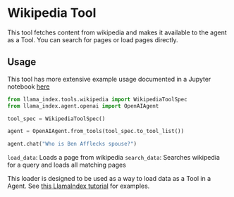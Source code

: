 # Wikipedia Tool

This tool fetches content from wikipedia and makes it available to the agent as a Tool. You can search for pages or load pages directly.

## Usage

This tool has more extensive example usage documented in a Jupyter notebook [here](https://github.com/emptycrown/llama-hub/tree/main/llama_hub/tools/notebooks/wikipedia.ipynb)

```python
from llama_index.tools.wikipedia import WikipediaToolSpec
from llama_index.agent.openai import OpenAIAgent

tool_spec = WikipediaToolSpec()

agent = OpenAIAgent.from_tools(tool_spec.to_tool_list())

agent.chat("Who is Ben Afflecks spouse?")
```

`load_data`: Loads a page from wikipedia
`search_data`: Searches wikipedia for a query and loads all matching pages

This loader is designed to be used as a way to load data as a Tool in a Agent.
See [this LlamaIndex tutorial][1] for examples.

[1]: https://gpt-index.readthedocs.io/en/stable/examples/index_structs/knowledge_graph/KnowledgeGraphIndex_vs_VectorStoreIndex_vs_CustomIndex_combined.html#load-data-from-wikipedia
